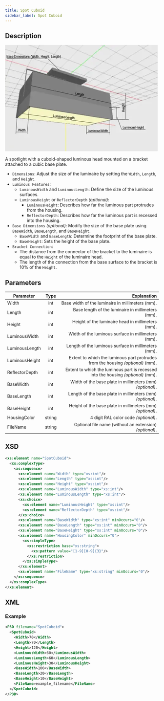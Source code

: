 ```yaml
---
title: Spot Cuboid
sidebar_label: Spot Cuboid
---
```


## Description

![Spot Cuboid](/img/docs/geometry/parametric/spot-cuboid.webp)

A spotlight with a cuboid-shaped luminous head mounted on a bracket attached to a cubic base plate.

- `Dimensions`: Adjust the size of the luminaire by setting the `Width`, `Length`, and `Height`.
- `Luminous Features`:
  - `LuminousWidth` and `LuminousLength`: Define the size of the luminous surfaces.
  - `LuminousHeight` or `ReflectorDepth` *(optional)*:
    - `LuminousHeight`: Describes how far the luminous part protrudes from the housing.
    - `ReflectorDepth`: Describes how far the luminous part is recessed into the housing.
- `Base Dimensions` *(optional)*: Modify the size of the base plate using `BaseWidth`, `BaseLength`, and `BaseHeight`.
  - `BaseWidth` and `BaseLength`: Determine the footprint of the base plate.
  - `BaseHeight`: Sets the height of the base plate.
- `Bracket Connection`:
  - The distance from the connector of the bracket to the luminaire is equal to the `Height` of the luminaire head.
  - The length of the connection from the base surface to the bracket is 10% of the `Height`.

## Parameters

| Parameter           | Type  | Explanation                                                                                   |
| ------------------- | :---: | ---------------------------------------------------------------------------------------------:|
| Width               | int   | Base width of the luminaire in millimeters (mm).                                               |
| Length              | int   | Base length of the luminaire in millimeters (mm).                                              |
| Height              | int   | Height of the luminaire head in millimeters (mm).                                              |
| LuminousWidth       | int   | Width of the luminous surface in millimeters (mm).                                             |
| LuminousLength      | int   | Length of the luminous surface in millimeters (mm).                                            |
| LuminousHeight      | int   | Extent to which the luminous part protrudes from the housing *(optional)* (mm).                |
| ReflectorDepth      | int   | Extent to which the luminous part is recessed into the housing *(optional)* (mm).              |
| BaseWidth           | int   | Width of the base plate in millimeters (mm) *(optional)*.                                      |
| BaseLength          | int   | Length of the base plate in millimeters (mm) *(optional)*.                                     |
| BaseHeight          | int   | Height of the base plate in millimeters (mm) *(optional)*.                                     |
| HousingColor        | string| 4 digit RAL color code *(optional)*.                                                           |
| FileName            | string| Optional file name (without an extension) *(optional)*.                                      |

## XSD

```xml
<xs:element name="SpotCuboid">
  <xs:complexType>
    <xs:sequence>
      <xs:element name="Width" type="xs:int"/>
      <xs:element name="Length" type="xs:int"/>
      <xs:element name="Height" type="xs:int"/>
      <xs:element name="LuminousWidth" type="xs:int"/>
      <xs:element name="LuminousLength" type="xs:int"/>
      <xs:choice>
        <xs:element name="LuminousHeight" type="xs:int"/>
        <xs:element name="ReflectorDepth" type="xs:int"/>
      </xs:choice>
      <xs:element name="BaseWidth" type="xs:int" minOccurs="0"/>
      <xs:element name="BaseLength" type="xs:int" minOccurs="0"/>
      <xs:element name="BaseHeight" type="xs:int" minOccurs="0"/>
      <xs:element name="HousingColor" minOccurs="0">
        <xs:simpleType>
          <xs:restriction base="xs:string">
            <xs:pattern value="[1-9][0-9]{3}"/>
          </xs:restriction>
        </xs:simpleType>
      </xs:element>
      <xs:element name="FileName" type="xs:string" minOccurs="0"/>
    </xs:sequence>
  </xs:complexType>
</xs:element>
```

## XML
### Example

```xml
<P3D filename="SpotCuboid">
  <SpotCuboid>
    <Width>70</Width>
    <Length>70</Length>
    <Height>120</Height>
    <LuminousWidth>60</LuminousWidth>
    <LuminousLength>60</LuminousLength>
    <LuminousHeight>30</LuminousHeight>
    <BaseWidth>100</BaseWidth>
    <BaseLength>20</BaseLength>
    <BaseHeight>10</BaseHeight>
    <FileName>example_filename</FileName>
  </SpotCuboid>
</P3D>
```